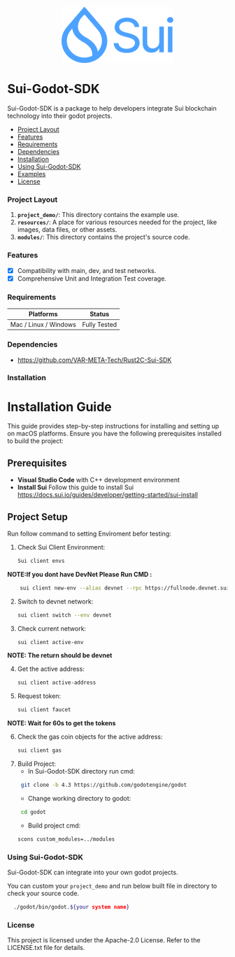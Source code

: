 <p align="center">
	<img src="./resources/sui_logo.png" alt="Unreal-Sui-SDKLogo" width="256" height="128" />
</p>


# Sui-Godot-SDK

Sui-Godot-SDK is a package to help developers integrate Sui blockchain technology into their godot projects.

- [Project Layout](#project-layout)
- [Features](#features)
- [Requirements](#requirements)
- [Dependencies](#dependencies)
- [Installation](#installation)
- [Using Sui-Godot-SDK](#using-rust2c-sui-sdk)
- [Examples](#examples)
- [License](#license)

### Project Layout  

1. **`project_demo/`**: This directory contains the example use.
2. **`resources/`**: A place for various resources needed for the project, like images, data files, or other assets.
3. **`modules/`**: This directory contains the project's source code.

### Features

- [x]  Compatibility with main, dev, and test networks.
- [x]  Comprehensive Unit and Integration Test coverage.

### Requirements

| Platforms                              | Status       |
| -------------------------------------- | ------------ | 
| Mac / Linux / Windows                  | Fully Tested |


### Dependencies
- https://github.com/VAR-META-Tech/Rust2C-Sui-SDK
  
### Installation ###
# Installation Guide

This guide provides step-by-step instructions for installing and setting up on macOS platforms. Ensure you have the following prerequisites installed to build the project:

## Prerequisites
- **Visual Studio Code** with C++ development environment
- **Install Sui** Follow this guide to install Sui https://docs.sui.io/guides/developer/getting-started/sui-install
## Project Setup
Run follow command to setting Envỉroment befor testing:
1. Check Sui Client Environment:  
    ```sh 
    Sui client envs
    ```
 **NOTE:If you dont have DevNet Please Run CMD :**
```sh 
    sui client new-env --alias devnet --rpc https://fullnode.devnet.sui.io:443
```
2. Switch to devnet network: 
    ```sh 
    sui client switch --env devnet
    ```
3. Check current network:
    ```sh 
    sui client active-env
    ```
 **NOTE: The return should be devnet**
 
4. Get the active address: 
    ```sh
    sui client active-address
    ```
5. Request token:
    ```sh
    sui client faucet 
    ```
 **NOTE: Wait for 60s to get the tokens**

6. Check the gas coin objects for the active address: 
    ```sh
    sui client gas
    ```
7. Build Project:
   - In Sui-Godot-SDK directory run cmd:
   ```sh
    git clone -b 4.3 https://github.com/godotengine/godot
   ```
   - Change working directory to godot:
   ```sh
    cd godot
    ```
    - Build project cmd:
     ```sh
    scons custom_modules=../modules
    ```
### Using Sui-Godot-SDK
Sui-Godot-SDK can integrate into your own godot projects.

You can custom your ``project_demo`` and run below built file in  directory to check your source code.
  ```sh
    ./godot/bin/godot.${your system name} 
  ```

### License ###
This project is licensed under the Apache-2.0 License. Refer to the LICENSE.txt file for details.
